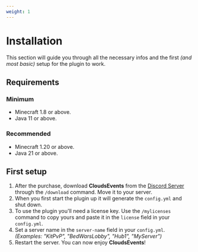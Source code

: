```yaml
---
weight: 1
---
```


# Installation

This section will guide you through all the necessary infos and the first <i>(and most basic)</i> setup for the plugin to work.

## Requirements
### Minimum
- Minecraft 1.8 or above.
- Java 11 or above.
### Recommended
- Minecraft 1.20 or above.
- Java 21 or above.

## First setup
1. After the purchase, download <b>CloudsEvents</b> from the <a href="https://discord.clouds-studios.com">Discord Server</a> through the `/download` command. Move it to your server.
2. When you first start the plugin up it will generate the `config.yml` and shut down.
3. To use the plugin you'll need a license key. Use the `/mylicenses` command to copy yours and paste it in the `license` field in your `config.yml`.
4. Set a server name in the `server-name` field in your `config.yml`. <i>(Examples: "KitPvP", "BedWarsLobby", "Hub1", "MyServer")</i>
5. Restart the server. You can now enjoy <b>CloudsEvents</b>!